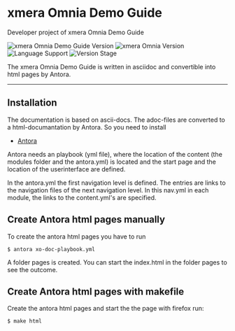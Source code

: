 # xmera Omnia Demo Guide

Developer project of xmera Omnia Demo Guide

![xmera Omnia Demo Guide Version](https://img.shields.io/badge/xmera_Omnia_Demo_Guide-1.0.0-red) ![xmera Omnia Version](https://img.shields.io/badge/xmera_Omnia-v3.6.x-blue) ![Language Support](https://img.shields.io/badge/Languages-de-green) ![Version Stage](https://img.shields.io/badge/Stage-release-important)

The xmera Omnia Demo Guide is written in asciidoc and convertible into html pages by Antora.

---

## Installation

The documentation is based on ascii-docs. The adoc-files are converted to a html-documantation by Antora.
So you need to install

- [Antora](https://docs.antora.org/antora/2.3/install/install-antora/)

Antora needs an playbook (yml file), where the location of the content (the modules folder and the antora.yml) is located and the start page and the location of the userinterface are defined.

In the antora.yml the first navigation level is defined. The entries are links to the navigation files of the next navigation level. In this nav.yml in each module, the links to the content.yml's are specified.

## Create Antora html pages manually

To create the antora html pages you have to run

    $ antora xo-doc-playbook.yml

A folder pages is created. You can start the index.html in the folder pages to see the outcome.

## Create Antora html pages with makefile

Create the antora html pages and start the the page with firefox run:

    $ make html
